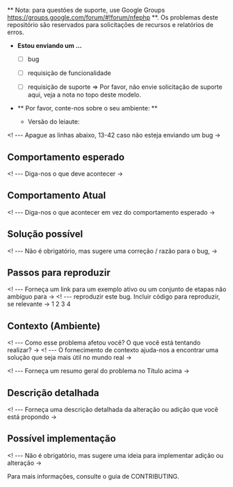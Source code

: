 ** Nota: para questões de suporte, use Google Groups https://groups.google.com/forum/#!forum/nfephp **. Os problemas deste repositório são reservados para solicitações de recursos e relatórios de erros.* **Estou enviando um ...**  - [ ] bug  - [ ] requisição de funcionalidade  - [ ] requisição de suporte => Por favor, não envie solicitação de suporte aqui, veja a nota no topo deste modelo.* ** Por favor, conte-nos sobre o seu ambiente: **  - Versão do leiaute:<! --- Apague as linhas abaixo, 13-42 caso não esteja enviando um bug  ->## Comportamento esperado<! --- Diga-nos o que deve acontecer ->## Comportamento Atual<! --- Diga-nos o que acontecer em vez do comportamento esperado ->## Solução possível<! --- Não é obrigatório, mas sugere uma correção / razão para o bug, ->## Passos para reproduzir<! --- Forneça um link para um exemplo ativo ou um conjunto de etapas não ambíguo para -><! --- reproduzir este bug. Incluir código para reproduzir, se relevante ->1234## Contexto (Ambiente)<! --- Como esse problema afetou você? O que você está tentando realizar? -><! --- O fornecimento de contexto ajuda-nos a encontrar uma solução que seja mais útil no mundo real -><! --- Forneça um resumo geral do problema no Título acima ->## Descrição detalhada<! --- Forneça uma descrição detalhada da alteração ou adição que você está propondo ->## Possível implementação<! --- Não é obrigatório, mas sugere uma ideia para implementar adição ou alteração ->Para mais informações, consulte o guia de CONTRIBUTING.